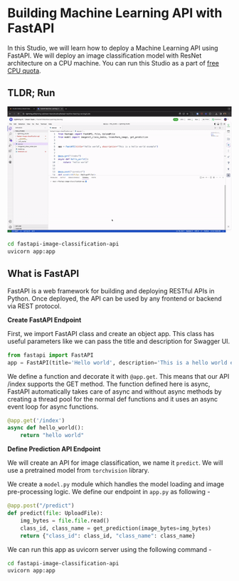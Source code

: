 # Building Machine Learning API with FastAPI

In this Studio, we will learn how to deploy a Machine Learning API using FastAPI. We will deploy an image classification model with ResNet architecture on a CPU machine. You can run this Studio as a part of [free CPU quota](https://lightning.ai/pricing).

## TLDR; Run
<img src="assets/demo.gif">

```bash
cd fastapi-image-classification-api
uvicorn app:app
```

## What is FastAPI

FastAPI is a web framework for building and deploying RESTful APIs in Python. Once deployed, the API can be used by any frontend or backend via REST protocol.


**Create FastAPI Endpoint**

First, we import FastAPI class and create an object app. This class has useful parameters like we can pass the title and description for Swagger UI.

```py
from fastapi import FastAPI
app = FastAPI(title='Hello world', description='This is a hello world example', version='0.0.1')
```

We define a function and decorate it with `@app.get`. This means that our API /index supports the GET method. The function defined here is async, FastAPI automatically takes care of async and without async methods by creating a thread pool for the normal def functions and it uses an async event loop for async functions.

```py
@app.get('/index')
async def hello_world():
    return "hello world"
```

**Define Prediction API Endpoint**

We will create an API for image classification, we name it `predict`. We will use a pretrained model from `torchvision` library.

We create a `model.py` module which handles the model loading and image pre-processing logic. We define our endpoint in `app.py` as following - 

```py
@app.post("/predict")
def predict(file: UploadFile):
    img_bytes = file.file.read()
    class_id, class_name = get_prediction(image_bytes=img_bytes)
    return {"class_id": class_id, "class_name": class_name}

```

We can run this app as uvicorn server using the following command - 

```bash
cd fastapi-image-classification-api
uvicorn app:app
```
